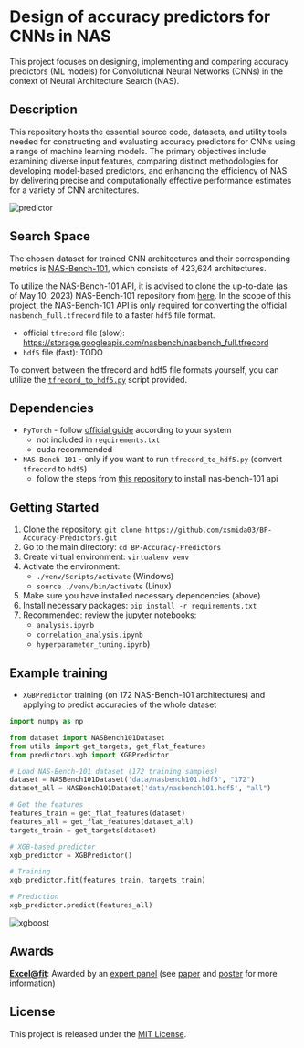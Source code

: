 # Design of accuracy predictors for CNNs in NAS
This project focuses on designing, implementing and comparing accuracy predictors (ML models) for Convolutional Neural Networks (CNNs) in the context of Neural Architecture Search (NAS).

## Description
This repository hosts the essential source code, datasets, and utility tools needed for constructing and evaluating accuracy predictors for CNNs using a range of machine learning models. The primary objectives include examining diverse input features, comparing distinct methodologies for developing model-based predictors, and enhancing the efficiency of NAS by delivering precise and computationally effective performance estimates for a variety of CNN architectures.

![predictor](https://github.com/xsmida03/BP-Accuracy-Predictors/blob/main/imgs/predictor.png)

## Search Space
The chosen dataset for trained CNN architectures and their corresponding metrics is [NAS-Bench-101](https://github.com/google-research/nasbench), which consists of 423,624 architectures.

To utilize the NAS-Bench-101 API, it is advised to clone the up-to-date (as of May 10, 2023) NAS-Bench-101 repository from [here](https://github.com/xsmida03/nasbench). In the scope of this project, the NAS-Bench-101 API is only required for converting the official `nasbench_full.tfrecord` file to a faster `hdf5` file format.
- official `tfrecord` file (slow): https://storage.googleapis.com/nasbench/nasbench_full.tfrecord
- `hdf5` file (fast): TODO

To convert between the tfrecord and hdf5 file formats yourself, you can utilize the [`tfrecord_to_hdf5.py`](https://github.com/xsmida03/BP-Accuracy-Predictors/blob/main/tfrecord_to_hdf5.py) script provided.

## Dependencies
- `PyTorch` - follow [official guide](https://pytorch.org/get-started/locally/) according to your system
  - not included in `requirements.txt`
  - cuda recommended
- `NAS-Bench-101` - only if you want to run `tfrecord_to_hdf5.py` (convert `tfrecord` to `hdf5`)
  - follow the steps from [this repository](https://github.com/xsmida03/nasbench) to install nas-bench-101 api 

## Getting Started
1. Clone the repository: `git clone https://github.com/xsmida03/BP-Accuracy-Predictors.git`
2. Go to the main directory: `cd BP-Accuracy-Predictors`
3. Create virtual environment: `virtualenv venv`
4. Activate the environment: 
    - `./venv/Scripts/activate` (Windows)
    - `source ./venv/bin/activate` (Linux)
6. Make sure you have installed necessary dependencies (above)
7. Install necessary packages: `pip install -r requirements.txt`
8. Recommended: review the jupyter notebooks:
    - `analysis.ipynb`
    - `correlation_analysis.ipynb`
    - `hyperparameter_tuning.ipynb`)

## Example training
- `XGBPredictor` training (on 172 NAS-Bench-101 architectures) and applying to predict accuracies of the whole dataset
```python
import numpy as np

from dataset import NASBench101Dataset
from utils import get_targets, get_flat_features
from predictors.xgb import XGBPredictor

# Load NAS-Bench-101 dataset (172 training samples)
dataset = NASBench101Dataset('data/nasbench101.hdf5', "172") 
dataset_all = NASBench101Dataset('data/nasbench101.hdf5', "all")

# Get the features
features_train = get_flat_features(dataset)
features_all = get_flat_features(dataset_all)
targets_train = get_targets(dataset)

# XGB-based predictor
xgb_predictor = XGBPredictor()

# Training
xgb_predictor.fit(features_train, targets_train)

# Prediction
xgb_predictor.predict(features_all)
```
![xgboost](https://github.com/xsmida03/BP-Accuracy-Predictors/blob/main/imgs/xgb_predictor100k.png)

## Awards
**[Excel@fit](https://excel.fit.vutbr.cz/)**: Awarded by an [expert panel](https://excel.fit.vutbr.cz/vysledky/#oceneni-odbornym-panelem) (see [paper](https://excel.fit.vutbr.cz/submissions/2023/082/82.pdf) and [poster](https://excel.fit.vutbr.cz/submissions/2023/082/82_poster.pdf) for more information)

## License
This project is released under the [MIT License](https://opensource.org/license/mit/).
